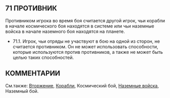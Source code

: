 71 ПРОТИВНИК
---

Противником игрока во время боя считается другой игрок, чьи корабли в начале космического боя находятся в системе или чьи наземные войска в начале наземного боя находятся на планете.
* 71.1. Игрок, чьи отряды не участвуют в бою на одной из сторон, не считается противником. Он не может использовать способности, которые используются против противников, а также не может быть целью таких способностей.

КОММЕНТАРИИ
---

См.также: [Вторжение](invasion.md), [Корабли](ships.md), Космический бой, [Наземные войска](ground_forces.md), Наземный бой.
